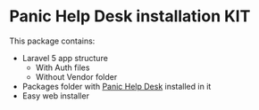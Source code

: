 # Panic Help Desk installation KIT
This package contains:
* Laravel 5 app structure
  - With Auth files
  - Without Vendor folder
* Packages folder with [Panic Help Desk](https://github.com/panichelpdesk/panichd) installed in it
* Easy web installer
